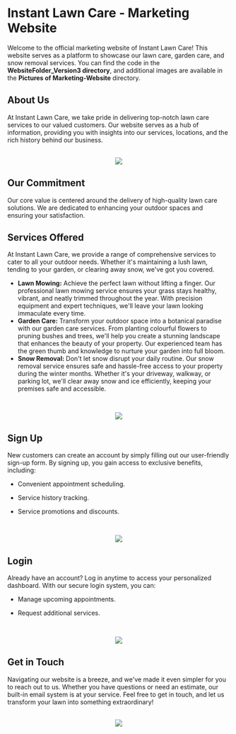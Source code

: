 # Instant Lawn Care - Marketing Website
Welcome to the official marketing website of Instant Lawn Care! This website serves as a platform to showcase our lawn care, garden care, and snow removal services. You can find the code in the **WebsiteFolder_Version3 directory**, and additional images are available in the **Pictures of Marketing-Website** directory.
<h2>About Us</h2>
At Instant Lawn Care, we take pride in delivering top-notch lawn care services to our valued customers. Our website serves as a hub of information, providing you with insights into our services, locations, and the rich history behind our business.
<br>
<br>
<p align="center">
  <img src="https://github.com/Karnan123/Marketing-Website/assets/86682252/8900894b-58af-48f0-95fc-8d89b6791c0e" />
</p>
<h2>Our Commitment</h2>
Our core value is centered around the delivery of high-quality lawn care solutions. We are dedicated to enhancing your outdoor spaces and ensuring your satisfaction.
<h2>Services Offered</h2>

At Instant Lawn Care, we provide a range of comprehensive services to cater to all your outdoor needs. Whether it's maintaining a lush lawn, tending to your garden, or clearing away snow, we've got you covered.
- **Lawn Mowing:** Achieve the perfect lawn without lifting a finger. Our professional lawn mowing service ensures your grass stays healthy, vibrant, and neatly trimmed throughout the year. With precision equipment and expert techniques, we'll leave your lawn looking immaculate every time.
- **Garden Care:** Transform your outdoor space into a botanical paradise with our garden care services. From planting colourful flowers to pruning bushes and trees, we'll help you create a stunning landscape that enhances the beauty of your property. Our experienced team has the green thumb and knowledge to nurture your garden into full bloom.
- **Snow Removal:** Don't let snow disrupt your daily routine. Our snow removal service ensures safe and hassle-free access to your property during the winter months. Whether it's your driveway, walkway, or parking lot, we'll clear away snow and ice efficiently, keeping your premises safe and accessible.
<br>
<p align="center">
  <img src="https://github.com/Karnan123/Marketing-Website/blob/main/Pictures%20of%20Marketing-Website/LCHomepageInfo.png?raw=true" />
</p>
<h2>Sign Up</h2>
New customers can create an account by simply filling out our user-friendly sign-up form. By signing up, you gain access to exclusive benefits, including:

- Convenient appointment scheduling.
  
- Service history tracking.
  
- Service promotions and discounts.
<br>
<p align="center">
  <img src="https://github.com/Karnan123/Marketing-Website/blob/main/Pictures%20of%20Marketing-Website/LCSignUp1.png?raw=true" />
</p>
<h2>Login</h2>
Already have an account? Log in anytime to access your personalized dashboard. With our secure login system, you can:

- Manage upcoming appointments.
  
- Request additional services.
<br>
<p align="center">
  <img src="https://github.com/Karnan123/Marketing-Website/blob/main/Pictures%20of%20Marketing-Website/LCLogin1.png?raw=true" />
</p>
<h2>Get in Touch</h2>
Navigating our website is a breeze, and we've made it even simpler for you to reach out to us. Whether you have questions or need an estimate, our built-in email system is at your service. Feel free to get in touch, and let us transform your lawn into something extraordinary!
<br>
<br>
<p align="center">
  <img src="https://github.com/Karnan123/Marketing-Website/blob/main/Pictures%20of%20Marketing-Website/LCContact2.png?raw=true" />
</p>
